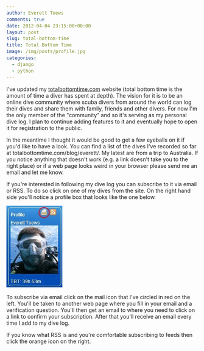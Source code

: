 ```yaml
---
author: Everett Toews
comments: true
date: 2012-04-04 23:15:00+00:00
layout: post
slug: total-bottom-time
title: Total Bottom Time
image: /img/posts/profile.jpg
categories:
  - django
  - python
---
```


I've updated my [totalbottomtime.com](http://totalbottomtime.com/) website (total bottom time is the amount of time a diver has spent at depth). The vision for it is to be an online dive community where scuba divers from around the world can log their dives and share them with family, friends and other divers. For now I'm the only member of the "community" and so it's serving as my personal dive log. I plan to continue adding features to it and eventually hope to open it for registration to the public.

<!--more-->

In the meantime I thought it would be good to get a few eyeballs on it if you'd like to have a look. You can find a list of the dives I've recorded so far at totalbottomtime.com/blog/everett/. My latest are from a trip to Australia. If you notice anything that doesn't work (e.g. a link doesn't take you to the right place) or if a web page looks weird in your browser please send me an email and let me know.

If you're interested in following my dive log you can subscribe to it via email or RSS. To do so click on one of my dives from the site. On the right hand side you'll notice a profile box that looks like the one below.

<div class="img-center"><img src="/img/posts/profile.jpg"/></div>

To subscribe via email click on the mail icon that I've circled in red on the left. You'll be taken to another web page where you fill in your email and a verification question. You'll then get an email to where you need to click on a link to confirm your subscription. After that you'll receive an email every time I add to my dive log.

If you know what RSS is and you're comfortable subscribing to feeds then click the orange icon on the right.

